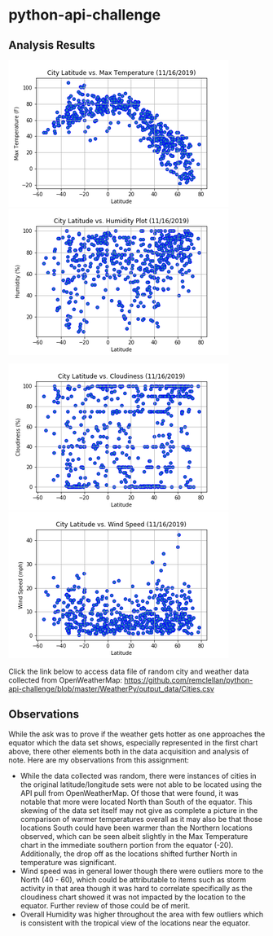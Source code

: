 # python-api-challenge

## Analysis Results

![alt text](https://github.com/remclellan/python-api-challenge/blob/master/WeatherPy/output_data/City%20Latitude%20vs.%20Max%20Temperature.png)     ![alt text](https://github.com/remclellan/python-api-challenge/blob/master/WeatherPy/output_data/City%20Latitude%20vs.%20Humidity%20Plot.png)

![alt text](https://github.com/remclellan/python-api-challenge/blob/master/WeatherPy/output_data/City%20Latitude%20vs.%20Cloudiness.png)     ![alt text](https://github.com/remclellan/python-api-challenge/blob/master/WeatherPy/output_data/City%20Latitude%20vs.%20Wind%20Speed.png)

Click the link below to access data file of random city and weather data collected from OpenWeatherMap:
https://github.com/remclellan/python-api-challenge/blob/master/WeatherPy/output_data/Cities.csv


## Observations

While the ask was to prove if the weather gets hotter as one approaches the equator which the data set shows, especially represented in the first chart above, there other elements both in the data acquisition and analysis of note.  Here are my observations from this assignment:

* While the data collected was random, there were instances of cities in the original latitude/longitude sets were not able to be located using the API pull from OpenWeatherMap.  Of those that were found, it was notable that more were located North than South of the equator.  This skewing of the data set itself may not give as complete a picture in the comparison of warmer temperatures overall as it may also be that those locations South could have been warmer than the Northern locations observed, which can be seen albeit slightly in the Max Temperature chart in the immediate southern portion from the equator (-20).  Additionally, the drop off as the locations shifted further North in temperature was significant.
* Wind speed was in general lower though there were outliers more to the North (40 - 60), which could be attributable to items such as storm activity in that area though it was hard to correlate specifically as the cloudiness chart showed it was not impacted by the location to the equator. Further review of those could be of merit.
* Overall Humidity was higher throughout the area with few outliers which is consistent with the tropical view of the locations near the equator.